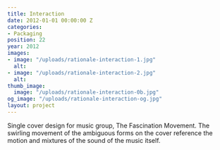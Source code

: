 ```yaml
---
title: Interaction
date: 2012-01-01 00:00:00 Z
categories:
- Packaging
position: 22
year: 2012
images:
- image: "/uploads/rationale-interaction-1.jpg"
  alt: 
- image: "/uploads/rationale-interaction-2.jpg"
  alt: 
thumb_image:
  image: "/uploads/rationale-interaction-0b.jpg"
og_image: "/uploads/rationale-interaction-og.jpg"
layout: project
---
```


Single cover design for music group, The Fascination Movement. The swirling movement of the ambiguous forms on the cover reference the motion and mixtures of the sound of the music itself.
